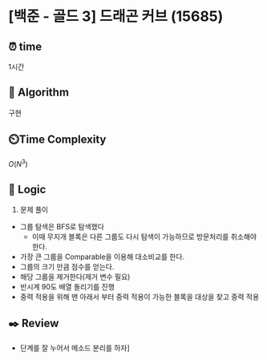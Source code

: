 # [백준 - 골드 3] 드래곤 커브 (15685)

## ⏰  **time**

1시간

## :pushpin: **Algorithm**

구현

## ⏲️**Time Complexity**

$O(N^3)$

## :round_pushpin: **Logic**
1. 문제 풀이

- 그룹 탐색은 BFS로 탐색했다
  - 이때 무지개 블록은 다른 그룹도 다시 탐색이 가능하므로 방문처리를 취소해야한다. 
- 가장 큰 그룹을 Comparable을 이용해 대소비교를 한다.
- 그룹의 크기 만큼 점수를 얻는다.
- 해당 그룹을 제거한다(제거 변수 필요)
- 반시계 90도 배열 돌리기를 진행
- 중력 적용을 위해 맨 아래서 부터 중력 적용이 가능한 블록을 대상을 찾고 중력 적용

## :black_nib: **Review**
- 단계를 잘 누어서 메소드 분리를 하자]